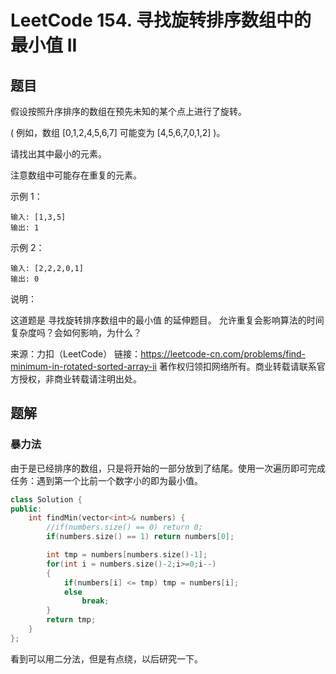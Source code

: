 # LeetCode 154. 寻找旋转排序数组中的最小值 II

## 题目
假设按照升序排序的数组在预先未知的某个点上进行了旋转。

( 例如，数组 [0,1,2,4,5,6,7] 可能变为 [4,5,6,7,0,1,2] )。

请找出其中最小的元素。

注意数组中可能存在重复的元素。

示例 1：

    输入: [1,3,5]
    输出: 1
示例 2：

    输入: [2,2,2,0,1]
    输出: 0
说明：

这道题是 寻找旋转排序数组中的最小值 的延伸题目。
允许重复会影响算法的时间复杂度吗？会如何影响，为什么？

来源：力扣（LeetCode）
链接：https://leetcode-cn.com/problems/find-minimum-in-rotated-sorted-array-ii
著作权归领扣网络所有。商业转载请联系官方授权，非商业转载请注明出处。

## 题解

### 暴力法

由于是已经排序的数组，只是将开始的一部分放到了结尾。使用一次遍历即可完成任务：遇到第一个比前一个数字小的即为最小值。

```C++
class Solution {
public:
    int findMin(vector<int>& numbers) {
        //if(numbers.size() == 0) return 0;
        if(numbers.size() == 1) return numbers[0];

        int tmp = numbers[numbers.size()-1];
        for(int i = numbers.size()-2;i>=0;i--)
        {
            if(numbers[i] <= tmp) tmp = numbers[i];
            else
                break;
        }
        return tmp;
    }
};
```

看到可以用二分法，但是有点绕，以后研究一下。